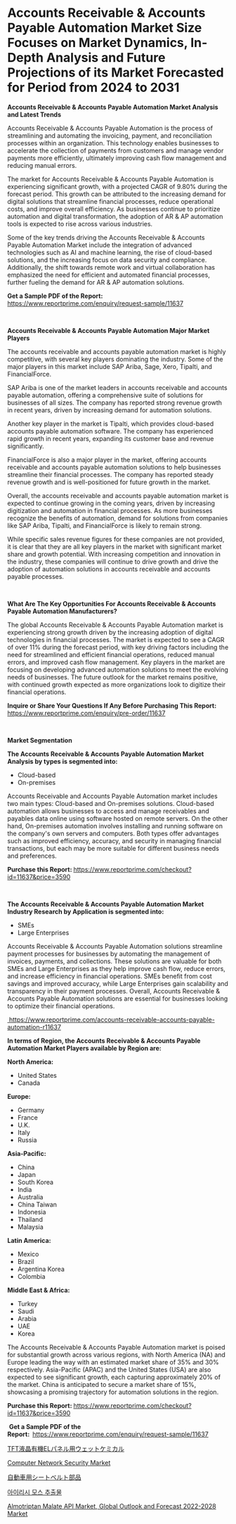 <p><h1>Accounts Receivable & Accounts Payable Automation Market Size Focuses on Market Dynamics, In-Depth Analysis and Future Projections of its Market Forecasted for Period from 2024 to 2031</h1></p><p><strong>Accounts Receivable & Accounts Payable Automation Market Analysis and Latest Trends</strong></p>
<p><p>Accounts Receivable & Accounts Payable Automation is the process of streamlining and automating the invoicing, payment, and reconciliation processes within an organization. This technology enables businesses to accelerate the collection of payments from customers and manage vendor payments more efficiently, ultimately improving cash flow management and reducing manual errors.</p><p>The market for Accounts Receivable & Accounts Payable Automation is experiencing significant growth, with a projected CAGR of 9.80% during the forecast period. This growth can be attributed to the increasing demand for digital solutions that streamline financial processes, reduce operational costs, and improve overall efficiency. As businesses continue to prioritize automation and digital transformation, the adoption of AR & AP automation tools is expected to rise across various industries.</p><p>Some of the key trends driving the Accounts Receivable & Accounts Payable Automation Market include the integration of advanced technologies such as AI and machine learning, the rise of cloud-based solutions, and the increasing focus on data security and compliance. Additionally, the shift towards remote work and virtual collaboration has emphasized the need for efficient and automated financial processes, further fueling the demand for AR & AP automation solutions.</p></p>
<p><strong>Get a Sample PDF of the Report:&nbsp;</strong> <a href="https://www.reportprime.com/enquiry/request-sample/11637">https://www.reportprime.com/enquiry/request-sample/11637</a></p>
<p>&nbsp;</p>
<p><strong>Accounts Receivable & Accounts Payable Automation Major Market Players</strong></p>
<p><p>The accounts receivable and accounts payable automation market is highly competitive, with several key players dominating the industry. Some of the major players in this market include SAP Ariba, Sage, Xero, Tipalti, and FinancialForce.</p><p>SAP Ariba is one of the market leaders in accounts receivable and accounts payable automation, offering a comprehensive suite of solutions for businesses of all sizes. The company has reported strong revenue growth in recent years, driven by increasing demand for automation solutions.</p><p>Another key player in the market is Tipalti, which provides cloud-based accounts payable automation software. The company has experienced rapid growth in recent years, expanding its customer base and revenue significantly.</p><p>FinancialForce is also a major player in the market, offering accounts receivable and accounts payable automation solutions to help businesses streamline their financial processes. The company has reported steady revenue growth and is well-positioned for future growth in the market.</p><p>Overall, the accounts receivable and accounts payable automation market is expected to continue growing in the coming years, driven by increasing digitization and automation in financial processes. As more businesses recognize the benefits of automation, demand for solutions from companies like SAP Ariba, Tipalti, and FinancialForce is likely to remain strong.</p><p>While specific sales revenue figures for these companies are not provided, it is clear that they are all key players in the market with significant market share and growth potential. With increasing competition and innovation in the industry, these companies will continue to drive growth and drive the adoption of automation solutions in accounts receivable and accounts payable processes.</p></p>
<p>&nbsp;</p>
<p><strong>What Are The Key Opportunities For Accounts Receivable & Accounts Payable Automation Manufacturers?</strong></p>
<p><p>The global Accounts Receivable & Accounts Payable Automation market is experiencing strong growth driven by the increasing adoption of digital technologies in financial processes. The market is expected to see a CAGR of over 11% during the forecast period, with key driving factors including the need for streamlined and efficient financial operations, reduced manual errors, and improved cash flow management. Key players in the market are focusing on developing advanced automation solutions to meet the evolving needs of businesses. The future outlook for the market remains positive, with continued growth expected as more organizations look to digitize their financial operations.</p></p>
<p><strong>Inquire or Share Your Questions If Any Before Purchasing This Report:</strong> <a href="https://www.reportprime.com/enquiry/pre-order/11637">https://www.reportprime.com/enquiry/pre-order/11637</a></p>
<p>&nbsp;</p>
<p><strong>Market Segmentation</strong></p>
<p><strong>The Accounts Receivable & Accounts Payable Automation Market Analysis by types is segmented into:</strong></p>
<p><ul><li>Cloud-based</li><li>On-premises</li></ul></p>
<p><p>Accounts Receivable and Accounts Payable Automation market includes two main types: Cloud-based and On-premises solutions. Cloud-based automation allows businesses to access and manage receivables and payables data online using software hosted on remote servers. On the other hand, On-premises automation involves installing and running software on the company's own servers and computers. Both types offer advantages such as improved efficiency, accuracy, and security in managing financial transactions, but each may be more suitable for different business needs and preferences.</p></p>
<p><strong>Purchase this Report:&nbsp;</strong><a href="https://www.reportprime.com/checkout?id=11637&price=3590">https://www.reportprime.com/checkout?id=11637&price=3590</a></p>
<p>&nbsp;</p>
<p><strong>The Accounts Receivable & Accounts Payable Automation Market Industry Research by Application is segmented into:</strong></p>
<p><ul><li>SMEs</li><li>Large Enterprises</li></ul></p>
<p><p>Accounts Receivable & Accounts Payable Automation solutions streamline payment processes for businesses by automating the management of invoices, payments, and collections. These solutions are valuable for both SMEs and Large Enterprises as they help improve cash flow, reduce errors, and increase efficiency in financial operations. SMEs benefit from cost savings and improved accuracy, while Large Enterprises gain scalability and transparency in their payment processes. Overall, Accounts Receivable & Accounts Payable Automation solutions are essential for businesses looking to optimize their financial operations.</p></p>
<p><a href="https://www.reportprime.com/accounts-receivable-accounts-payable-automation-r11637">&nbsp;https://www.reportprime.com/accounts-receivable-accounts-payable-automation-r11637</a></p>
<p><strong>In terms of Region, the Accounts Receivable & Accounts Payable Automation Market Players available by Region are:</strong></p>
<p>
    <p> <strong> North America: </strong>
        <ul>
            <li>United States</li>
            <li>Canada</li>
        </ul>
        </p> 
    <p> <strong> Europe: </strong>
        <ul>
            <li>Germany</li>
            <li>France</li>
            <li>U.K.</li>
            <li>Italy</li>
            <li>Russia</li>
        </ul>
        </p> 
    <p> <strong> Asia-Pacific: </strong>
        <ul>
            <li>China</li>
            <li>Japan</li>
            <li>South Korea</li>
            <li>India</li>
            <li>Australia</li>
            <li>China Taiwan</li>
            <li>Indonesia</li>
            <li>Thailand</li>
            <li>Malaysia</li>
        </ul>
        </p> 
    <p> <strong> Latin America: </strong>
        <ul>
            <li>Mexico</li>
            <li>Brazil</li>
            <li>Argentina Korea</li>
            <li>Colombia</li>
        </ul>
        </p> 
    <p> <strong> Middle East & Africa: </strong>
        <ul>
            <li>Turkey</li>
            <li>Saudi</li>
            <li>Arabia</li>
            <li>UAE</li>
            <li>Korea</li>
        </ul>
    </p>
    </p>
<p><p>The Accounts Receivable & Accounts Payable Automation market is poised for substantial growth across various regions, with North America (NA) and Europe leading the way with an estimated market share of 35% and 30% respectively. Asia-Pacific (APAC) and the United States (USA) are also expected to see significant growth, each capturing approximately 20% of the market. China is anticipated to secure a market share of 15%, showcasing a promising trajectory for automation solutions in the region.</p></p>
<p><strong>Purchase this Report: </strong><a href="https://www.reportprime.com/checkout?id=11637&price=3590">https://www.reportprime.com/checkout?id=11637&price=3590</a></p>
<p>&nbsp;<strong>Get a Sample PDF of the Report:&nbsp;&nbsp;</strong><a href="https://www.reportprime.com/enquiry/request-sample/11637">https://www.reportprime.com/enquiry/request-sample/11637</a></p>
<p><strong></strong></p>
<p><p><a href="https://medium.com/@isnamukti10_96948/tft-lcd-oled%E3%83%91%E3%83%8D%E3%83%AB%E5%B8%82%E5%A0%B4%E8%AA%BF%E6%9F%BB%E3%83%AC%E3%83%9D%E3%83%BC%E3%83%88%E3%81%AB%E5%90%AB%E3%81%BE%E3%82%8C%E3%82%8B%E3%82%A6%E3%82%A7%E3%83%83%E3%83%88%E3%82%B1%E3%83%9F%E3%82%AB%E3%83%AB%E3%81%AF-2024%E5%B9%B4%E3%81%8B%E3%82%892031%E5%B9%B4%E3%81%BE%E3%81%A7%E3%81%AE11-6-%E3%81%AEcagr%E3%81%A7%E4%BA%88%E6%B8%AC%E3%81%95%E3%82%8C%E3%82%8B%E5%B8%82%E5%A0%B4%E8%A6%8F%E6%A8%A1-%E3%82%B7%E3%82%A7%E3%82%A2-%E6%88%90%E9%95%B7%E7%8E%87%E3%81%AE%E5%88%86%E6%9E%90%E3%82%92%E5%90%AB%E3%81%BF%E3%81%BE%E3%81%99-cac9e5077e35">TFT液晶有機ELパネル用ウェットケミカル</a></p><p><a href="https://medium.com/@jhydehele7/computer-network-security-market-analysis-report-global-insights-by-region-type-20141211a1fa">Computer Network Security Market</a></p><p><a href="https://medium.com/@erickbotsfortrd46766/%E8%87%AA%E5%8B%95%E8%BB%8A%E3%82%B7%E3%83%BC%E3%83%88%E3%83%99%E3%83%AB%E3%83%88%E9%83%A8%E5%93%81%E5%B8%82%E5%A0%B4%E3%81%AE%E6%80%A5%E6%88%90%E9%95%B7-%E5%B8%82%E5%A0%B4%E5%88%86%E6%9E%90%E3%81%A82031%E5%B9%B4%E3%81%BE%E3%81%A7%E3%81%AE%E6%88%90%E9%95%B7%E4%BA%88%E6%B8%AC-1ed77fec30b0">自動車用シートベルト部品</a></p><p><a href="https://medium.com/@zlpjbqkb72/%EA%B8%80%EB%A1%9C%EB%B2%8C-%EC%95%84%EC%9D%B4%EB%A6%AC%EC%8B%9C-%EB%AA%A8%EC%8A%A4-%EC%B6%94%EC%B6%9C%EB%AC%BC-%EC%8B%9C%EC%9E%A5-%EC%8B%9C%EC%9E%A5-%EC%A0%90%EC%9C%A0%EC%9C%A8-%EC%8B%9C%EC%9E%A5-%EB%8F%99%ED%96%A5-%EB%B0%8F-%EB%AF%B8%EB%9E%98-%EC%84%B1%EC%9E%A5-%ED%83%90%EC%83%89-81cee56595ef?postPublishedType=initial">아이리시 모스 추출물</a></p><p><a href="https://issuu.com/reportprime-2/docs/almotriptan-malate-api-market-globa_00495ca2947a1b">Almotriptan Malate API Market, Global Outlook and Forecast 2022-2028 Market</a></p></p>
